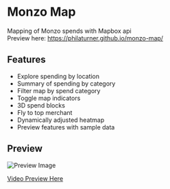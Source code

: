 # Monzo Map

Mapping of Monzo spends with Mapbox api<br>Preview here: https://philaturner.github.io/monzo-map/

## Features

* Explore spending by location
* Summary of spending by category
* Filter map by spend category
* Toggle map indicators
* 3D spend blocks
* Fly to top merchant
* Dynamically adjusted heatmap
* Preview features with sample data

## Preview</h2>

![Preview Image](https://preview.ibb.co/neqRRa/Screen_Shot_2017_08_13_at_11_28_59.png)

[Video Preview Here](https://giant.gfycat.com/VelvetyWelloffAmericanavocet.webm)
